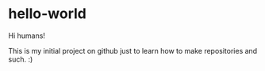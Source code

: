 hello-world
===========

Hi humans!

This is my initial project on github just to learn how to make repositories and such. :)
